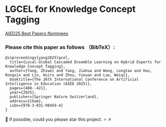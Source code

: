 # LGCEL for Knowledge Concept Tagging
[AIED25 Best Papers Nominees](https://aied2025.itd.cnr.it/index.php/program/main-track-best-papers-nominees/)

### Please cite this paper as follows （BibTeX）: 
```
@inproceedings{yang2025lgcel,
  title={Local-Global Cascaded Ensemble Learning on Hybrid Experts for Knowledge Concept Tagging},
  author={Yang, Zhiwei and Yang, Jiahua and Wang, Longtao and Huo, Rongxin and Lin, Huiru and Zhou, Yuxuan and Luo, Weiqi},
  booktitle={The 26th International Conference on Artificial Intelligence in Education (AIED 2025)},
  pages={408--421},
  year={2025},
  publisher={Springer Nature Switzerland},
  address={Cham},
  isbn={978-3-031-98459-4}
}
```
:triangular_flag_on_post: If possible, could you please star this project. :star:  :arrow_upper_right:
